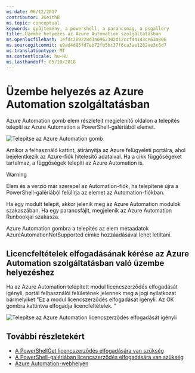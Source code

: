 ```yaml
---
ms.date: 06/12/2017
contributor: JKeithB
ms.topic: conceptual
keywords: gyűjtemény, a powershell, a parancsmag, a psgallery
title: Üzembe helyezés az Azure Automation szolgáltatásban
ms.openlocfilehash: 1efdc289228d3a6962302d12ccf44143ce63a806
ms.sourcegitcommit: e9ad4d85fd7eb72fb5bc37f6ca3ae1282ae3c6d7
ms.translationtype: MT
ms.contentlocale: hu-HU
ms.lasthandoff: 05/10/2018
---
```

# <a name="deploy-to-azure-automation"></a>Üzembe helyezés az Azure Automation szolgáltatásban

Azure Automation gomb elem részleteit megjelenítő oldalon a telepítés telepíti az Azure Automation a PowerShell-galériából elemet.

![Telepítse az Azure Automation gomb](../../Images/DeployToAzureAutomationButton.png)

Amikor a felhasználó kattint, átirányítja az Azure felügyeleti portálra, ahol bejelentkezik az Azure-fiók hitelesítő adataival.
Ha a cikk függőségeket tartalmaz, a függőségek telepíti az Azure Automation is.

> [!WARNING]
> Elem és a verzió már szerepel az Automation-fiók, ha telepítené újra a PowerShell-galériából felülírja az elemet az Automation-fiókban.

Ha egy modult telepít, akkor jelenik meg az Azure Automation modulok szakaszában.  Ha egy parancsfájlt, megjelenik az Azure Automation Runbookjai szakasza.

Azure Automation gombra a telepítés az elem metaadatok AzureAutomationNotSupported címke hozzáadásával lehet letiltani.

## <a name="require-license-acceptance-on-deploy-to-azure-automation"></a>Licencfeltételek elfogadásának kérése az Azure Automation szolgáltatásban való üzembe helyezéshez

Ha az Azure Automation telepített modul licencszerződés elfogadását igényli, portál felhasználói felületének jelennek meg a jogi nyilatkozat bármelyiket "Ez a modul licencszerződés elfogadását igényli. Az OK gombra kattintva elfogadja licencfeltételek. "

![Telepítse az Azure Automation licencszerződés elfogadását igényli](../../Images/DeployToAzureAutomationRequireLicenseAcceptanceDisclaimer.png)

## <a name="more-details"></a>További részletekért

- [A PowerShellGet licencszerződés elfogadására van szükség](../../concepts/module-license-acceptance.md)
- [A PowerShell-galériában licencszerződés elfogadására van szükség](items-that-require-license-acceptance.md)
- [Azure Automation-webhelyen](http://azure.microsoft.com/services/automation/)
